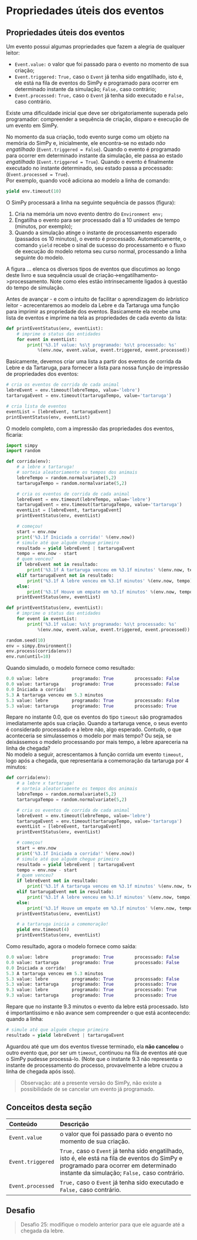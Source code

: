 # Propriedades úteis dos eventos

## Propriedades úteis dos eventos

Um evento possui algumas propriedades que fazem a alegria de qualquer leitor:

* `Event.value:` o valor que foi passado para o evento no momento de sua criação;
* `Event.triggered:` `True,` caso o `Event` já tenha sido engatilhado, isto é, ele está na fila de eventos do SimPy e programado para ocorrer em determinado instante da simulação; `False,` caso contrário;
* `Event.processed:` `True,` caso o `Event` já tenha sido executado e `False,` caso contrário.

Existe uma dificuldade inicial que deve ser obrigatoriamente superada pelo programador: compreender a sequência de criação, disparo e execução de um evento em SimPy.

No momento da sua criação, todo evento surge como um objeto na memória do SimPy e, inicialmente, ele encontra-se no estado _não engatilhado_ \(`Event.triggered = False`\). Quando o evento é programado para ocorrer em determinado instante da simulação, ele passa ao estado _engatilhado_ \(`Event.triggered = True`\). Quando o evento é finalmente executado no instante determinado, seu estado passa a processado: \(`Event.processed = True`\).  
Por exemplo, quando você adiciona ao modelo a linha de comando:

```python
yield env.timeout(10)
```

O SimPy processará a linha na seguinte sequência de passos \(figura\):

1. Cria na memória um novo evento dentro do `Environment env;`
2. Engatilha o evento para ser processado dali a 10 unidades de tempo \(minutos, por exemplo\);
3. Quando a simulação atinge o instante de processamento esperado \(passados os 10 minutos\), o evento é processado. Automaticamente, o comando `yield` recebe o sinal de sucesso do processamento e o fluxo de execução do modelo retoma seu curso normal, processando a linha seguinte do modelo.

A figura ... elenca os diversos tipos de eventos que discutimos ao longo deste livro e sua sequência usual de criação-&gt;engatilhamento-&gt;processamento. Note como eles estão intrinsecamente ligados à questão do tempo de simulação.

Antes de avançar - e com o intuito de facilitar o aprendizagem do _lebrístico_ leitor - acrecentaremos ao modelo da Lebre e da Tartaruga uma função para imprimir as propriedade dos eventos. Basicamente ela recebe uma lista de eventos e imprime na tela as propriedades de cada evento da lista:

```python
def printEventStatus(env, eventList):
    # imprime o status das entidades
    for event in eventList:
        print('%3.1f value: %s\t programado: %s\t processado: %s'
            %(env.now, event.value, event.triggered, event.processed))
```

Basicamente, devemos criar uma lista a partir dos eventos de corrida da Lebre e da Tartaruga, para fornecer a lista para nossa função de impressão de propriedades dos eventos:

```python
# cria os eventos de corrida de cada animal
lebreEvent = env.timeout(lebreTempo, value='lebre')
tartarugaEvent = env.timeout(tartarugaTempo, value='tartaruga')

# cria lista de eventos
eventList = [lebreEvent, tartarugaEvent]
printEventStatus(env, eventList)
```

O modelo completo, com a impressão das propriedades dos eventos, ficaria:

```python
import simpy
import random

def corrida(env):
    # a lebre x tartaruga!
    # sorteia aleatoriamente os tempos dos animais
    lebreTempo = random.normalvariate(5,2)
    tartarugaTempo = random.normalvariate(5,2)

    # cria os eventos de corrida de cada animal
    lebreEvent = env.timeout(lebreTempo, value='lebre')
    tartarugaEvent = env.timeout(tartarugaTempo, value='tartaruga')
    eventList = [lebreEvent, tartarugaEvent]
    printEventStatus(env, eventList)

    # começou!
    start = env.now
    print('%3.1f Iniciada a corrida!' %(env.now))
    # simule até que alguém chegue primeiro
    resultado = yield lebreEvent | tartarugaEvent
    tempo = env.now - start
    # quem venceu?
    if lebreEvent not in resultado:
        print('%3.1f A tartaruga venceu em %3.1f minutos' %(env.now, tempo))       
    elif tartarugaEvent not in resultado:
        print('%3.1f A lebre venceu em %3.1f minutos' %(env.now, tempo))
    else:
        print('%3.1f Houve um empate em %3.1f minutos' %(env.now, tempo))
    printEventStatus(env, eventList)

def printEventStatus(env, eventList):
    # imprime o status das entidades
    for event in eventList:
        print('%3.1f value: %s\t programado: %s\t processado: %s'
            %(env.now, event.value, event.triggered, event.processed))          

random.seed(10)
env = simpy.Environment()
env.process(corrida(env))
env.run(until=10)
```

Quando simulado, o modelo fornece como resultado:

```python
0.0 value: lebre         programado: True        processado: False
0.0 value: tartaruga     programado: True        processado: False
0.0 Iniciada a corrida!
5.3 A tartaruga venceu em 5.3 minutos
5.3 value: lebre         programado: True        processado: False
5.3 value: tartaruga     programado: True        processado: True
```

Repare no instante 0.0, que os eventos do tipo `timeout` são programados imediatamente após sua criação. Quando a tartaruga vence, o seus evento é considerado processado e a lebre não, algo esperado. Contudo, o que aconteceria se simulassemos o modelo por mais tempo? Ou seja, se deixássemos o modelo processando por mais tempo, a lebre apareceria na linha de chegada?  
No modelo a seguir, acrescentamos à função corrida um evento `timeout,` logo após a chegada, que representaria a comemoração da tartaruga por 4 minutos:

```python
def corrida(env):
    # a lebre x tartaruga!
    # sorteia aleatoriamente os tempos dos animais
    lebreTempo = random.normalvariate(5,2)
    tartarugaTempo = random.normalvariate(5,2)

    # cria os eventos de corrida de cada animal
    lebreEvent = env.timeout(lebreTempo, value='lebre')
    tartarugaEvent = env.timeout(tartarugaTempo, value='tartaruga')
    eventList = [lebreEvent, tartarugaEvent]
    printEventStatus(env, eventList)

    # começou!
    start = env.now
    print('%3.1f Iniciada a corrida!' %(env.now))
    # simule até que alguém chegue primeiro
    resultado = yield lebreEvent | tartarugaEvent
    tempo = env.now - start
    # quem venceu?
    if lebreEvent not in resultado:
        print('%3.1f A tartaruga venceu em %3.1f minutos' %(env.now, tempo))       
    elif tartarugaEvent not in resultado:
        print('%3.1f A lebre venceu em %3.1f minutos' %(env.now, tempo))
    else:
        print('%3.1f Houve um empate em %3.1f minutos' %(env.now, tempo))
    printEventStatus(env, eventList)

    # a tartaruga inicia a comemoração!
    yield env.timeout(4)
    printEventStatus(env, eventList)
```

Como resultado, agora o modelo fornece como saída:

```python
0.0 value: lebre         programado: True        processado: False
0.0 value: tartaruga     programado: True        processado: False
0.0 Iniciada a corrida!
5.3 A tartaruga venceu em 5.3 minutos
5.3 value: lebre         programado: True        processado: False
5.3 value: tartaruga     programado: True        processado: True
9.3 value: lebre         programado: True        processado: True
9.3 value: tartaruga     programado: True        processado: True
```

Repare que no instante 9.3 minutos o evento da lebre está processado. Isto é importantíssimo e não avance sem compreender o que está acontecendo: quando a linha:

```python
# simule até que alguém chegue primeiro
resultado = yield lebreEvent | tartarugaEvent
```

Aguardou até que um dos eventos tivesse terminado, ela **não cancelou** o outro evento que, por ser um `timeout`, continuou na fila de eventos até que o SimPy pudesse processá-lo. \(Note que o instante 9.3 não representa o instante de processamento do processo, provavelmente a lebre cruzou a linha de chegada após isso\).

> Observação: até a presente versão do SimPy, não existe a possibilidade de se cancelar um evento já programado.

## Conceitos desta seção

| Conteúdo | Descrição |
| :--- | :--- |
| `Event.value` | o valor que foi passado para o evento no momento de sua criação. |
| `Event.triggered` | `True,` caso o `Event` já tenha sido engatilhado, isto é, ele está na fila de eventos do SimPy e programado para ocorrer em determinado instante da simulação; `False,` caso contrário. |
| `Event.processed` | `True,` caso o `Event` já tenha sido executado e `False,` caso contrário. |

## Desafio

> Desafio 25: modifique o modelo anterior para que ele aguarde até a chegada da lebre.

